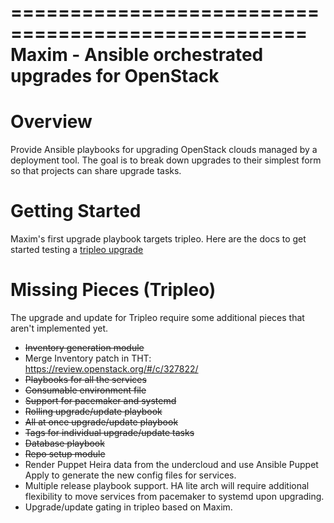 ===================================================
Maxim - Ansible orchestrated upgrades for OpenStack
===================================================

Overview
========
Provide Ansible playbooks for upgrading OpenStack clouds managed by
a deployment tool. The goal is to break down upgrades to their simplest
form so that projects can share upgrade tasks.

Getting Started
===============

Maxim's first upgrade playbook targets tripleo.  Here are the docs to get
started testing a [tripleo upgrade](./doc/tripleo-upgrade.rst)

Missing Pieces (Tripleo)
========================

The upgrade and update for Tripleo require some additional pieces that aren't
implemented yet.

- ~~Inventory generation module~~
- Merge Inventory patch in THT: https://review.openstack.org/#/c/327822/
- ~~Playbooks for all the services~~
- ~~Consumable environment file~~
- ~~Support for pacemaker and systemd~~
- ~~Rolling upgrade/update playbook~~
- ~~All at once upgrade/update playbook~~
- ~~Tags for individual upgrade/update tasks~~
- ~~Database playbook~~
- ~~Repo setup module~~
- Render Puppet Heira data from the undercloud and use Ansible Puppet Apply to
  generate the new config files for services.
- Multiple release playbook support. HA lite arch will require additional
  flexibility to move services from pacemaker to systemd upon upgrading.
- Upgrade/update gating in tripleo based on Maxim.
